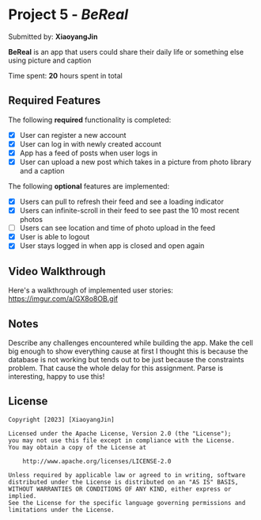 # Project 5 - *BeReal*

Submitted by: **XiaoyangJin**

**BeReal** is an app that users could share their daily life or something else using picture and caption 

Time spent: **20** hours spent in total

## Required Features

The following **required** functionality is completed:

- [x] User can register a new account
- [x] User can log in with newly created account
- [x] App has a feed of posts when user logs in
- [x] User can upload a new post which takes in a picture from photo library and a caption	
 
The following **optional** features are implemented:

- [x] Users can pull to refresh their feed and see a loading indicator
- [x] Users can infinite-scroll in their feed to see past the 10 most recent photos
- [ ] Users can see location and time of photo upload in the feed	
- [x] User is able to logout
- [x] User stays logged in when app is closed and open again	

## Video Walkthrough

Here's a walkthrough of implemented user stories:
https://imgur.com/a/GX8o8OB.gif

## Notes

Describe any challenges encountered while building the app.
Make the cell big enough to show everything cause at first I thought this is because the database is not working but tends out to be just because the constraints problem. That cause the whole delay for this assignment. Parse is interesting, happy to use this!

## License

    Copyright [2023] [XiaoyangJin]

    Licensed under the Apache License, Version 2.0 (the "License");
    you may not use this file except in compliance with the License.
    You may obtain a copy of the License at

        http://www.apache.org/licenses/LICENSE-2.0

    Unless required by applicable law or agreed to in writing, software
    distributed under the License is distributed on an "AS IS" BASIS,
    WITHOUT WARRANTIES OR CONDITIONS OF ANY KIND, either express or implied.
    See the License for the specific language governing permissions and
    limitations under the License.
